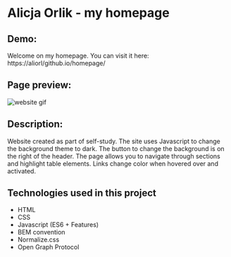 # Alicja Orlik - my homepage

## Demo:

Welcome on my homepage. You can visit it here: https://aliorl/github.io/homepage/

## Page preview:

![website gif]([../images/Animation.gif](https://media.giphy.com/media/9mmG9SaLwCuJw4jbmE/giphy.gif))

## Description:

Website created as part of self-study. The site uses Javascript to change the background theme to dark. The button to change the background is on the right of the header. The page allows you to navigate through sections and highlight table elements. Links change color when hovered over and activated.

## Technologies used in this project

- HTML
- CSS
- Javascript (ES6 + Features)
- BEM convention
- Normalize.css
- Open Graph Protocol
